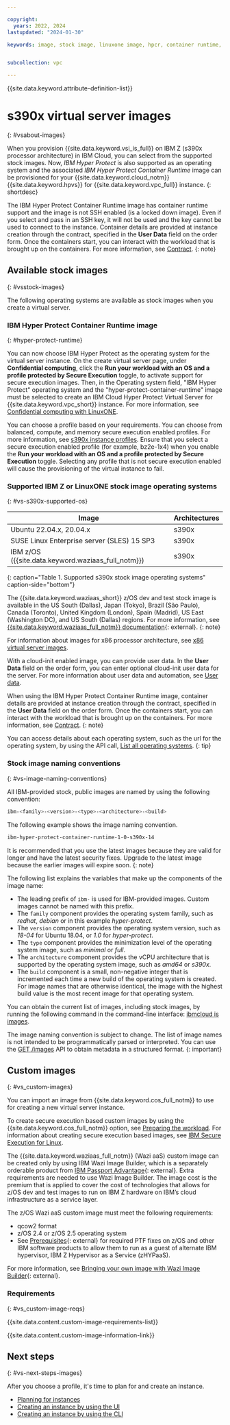 ```yaml
---

copyright:
  years: 2022, 2024
lastupdated: "2024-01-30"

keywords: image, stock image, linuxone image, hpcr, container runtime, virtual private cloud, virtual server, generation 2, gen 2


subcollection: vpc

---
```


{{site.data.keyword.attribute-definition-list}}

# s390x virtual server images
{: #vsabout-images}

When you provision {{site.data.keyword.vsi_is_full}} on IBM Z (s390x processor architecture) in IBM Cloud, you can select from the supported stock images. Now, *IBM Hyper Protect* is also supported as an operating system and the associated *IBM Hyper Protect Container Runtime* image can be provisioned for your {{site.data.keyword.cloud_notm}} {{site.data.keyword.hpvs}} for {{site.data.keyword.vpc_full}} instance.
{: shortdesc}

The IBM Hyper Protect Container Runtime image has container runtime support and the image is not SSH enabled (is a locked down image). Even if you select and pass in an SSH key, it will not be used and the key cannot be used to connect to the instance. Container details are provided at instance creation through the contract, specified in the **User Data** field on the order form. Once the containers start, you can interact with the workload that is brought up on the containers. For more information, see [Contract](/docs/vpc?topic=vpc-about-contract_se).
{: note}

## Available stock images
{: #vsstock-images}

The following operating systems are available as stock images when you create a virtual server.

### IBM Hyper Protect Container Runtime image
{: #hyper-protect-runtime}

You can now choose IBM Hyper Protect as the operating system for the virtual server instance. On the create virtual server page, under **Confidential computing**, click the **Run your workload with an OS and a profile protected by Secure Execution** toggle, to activate support for secure execution images. Then, in the Operating system field, "IBM Hyper Protect" operating system and the "hyper-protect-container-runtime" image must be selected to create an IBM Cloud Hyper Protect Virtual Server for {{site.data.keyword.vpc_short}} instance. For more information, see [Confidential computing with LinuxONE](/docs/vpc?topic=vpc-about-se).

You can choose a profile based on your requirements. You can choose from balanced, compute, and memory secure execution enabled profiles. For more information, see [s390x instance profiles](/docs/vpc?topic=vpc-vs-profiles). Ensure that you select a secure execution enabled profile (for example, bz2e-1x4) when you enable the **Run your workload with an OS and a profile protected by Secure Execution** toggle. Selecting any profile that is not secure execution enabled will cause the provisioning of the virtual instance to fail.


### Supported IBM Z or LinuxONE stock image operating systems
{: #vs-s390x-supported-os}

| Image | Architectures |
|---------|---------|
| Ubuntu 22.04.x, 20.04.x | s390x |
| SUSE Linux Enterprise server (SLES) 15 SP3 | s390x |
| IBM z/OS ({{site.data.keyword.waziaas_full_notm}}) | s390x |
{: caption="Table 1. Supported s390x stock image operating systems" caption-side="bottom"}

The {{site.data.keyword.waziaas_short}} z/OS dev and test stock image is available in the US South (Dallas), Japan (Tokyo), Brazil (São Paulo), Canada (Toronto), United Kingdom (London), Spain (Madrid), US East (Washington DC), and US South (Dallas) regions. For more information, see [{{site.data.keyword.waziaas_full_notm}} documentation](https://www.ibm.com/docs/en/wazi-aas/1.0.0){: external}.
{: note}

For information about images for x86 processor architecture, see [x86 virtual server images](/docs/vpc?topic=vpc-about-images).

With a cloud-init enabled image, you can provide user data. In the **User Data** field on the order form, you can enter optional cloud-init user data for the server. For more information about user data and automation, see [User data](/docs/vpc?topic=vpc-user-data).

When using the IBM Hyper Protect Container Runtime image, container details are provided at instance creation through the contract, specified in the **User Data** field on the order form. Once the containers start, you can interact with the workload that is brought up on the containers. For more information, see [Contract](/docs/vpc?topic=vpc-about-contract_se).
{: note}

You can access details about each operating system, such as the url for the operating system, by using the API call, [List all operating systems](/apidocs/vpc#list-operating-systems).
{: tip}


### Stock image naming conventions
{: #vs-image-naming-conventions}

All IBM-provided stock, public images are named by using the following convention:

```sh
ibm-<family>-<version>-<type>-<architecture>-<build>
```

The following example shows the image naming convention.

```sh
ibm-hyper-protect-container-runtime-1-0-s390x-14
```

It is recommended that you use the latest images because they are valid for longer and have the latest security fixes. Upgrade to the latest image because the earlier images will expire soon.
{: note}

The following list explains the variables that make up the components of the image name:
* The leading prefix of `ibm-` is used for IBM-provided images. Custom images cannot be named with this prefix.
* The `family` component provides the operating system family, such as *redhat*, *debian* or in this example *hyper-protect*.
* The `version` component provides the operating system version, such as *18-04* for Ubuntu 18.04, or *1.0* for *hyper-protect*.
* The `type` component provides the minimization level of the operating system image, such as *minimal* or *full*.
* The `architecture` component provides the vCPU architecture that is supported by the operating system image, such as *amd64* or *s390x*.
* The `build` component is a small, non-negative integer that is incremented each time a new build of the operating system is created. For image names that are otherwise identical, the image with the highest build value is the most recent image for that operating system.

You can obtain the current list of images, including stock images, by running the following command in the command-line interface: [ibmcloud is images](/docs/vpc?topic=vpc-vpc-reference&interface=ui#image-view).

The image naming convention is subject to change. The list of image names is not intended to be programmatically parsed or interpreted. You can use the [GET /images](/apidocs/vpc#get-image) API to obtain metadata in a structured format.
{: important}

## Custom images
{: #vs_custom-images}

You can import an image from {{site.data.keyword.cos_full_notm}} to use for creating a new virtual server instance.

To create secure execution based custom images by using the {{site.data.keyword.cos_full_notm}} option, see [Preparing the workload](https://www.ibm.com/docs/en/linux-on-systems?topic=tasks-prepare-workload). For information about creating secure execution based images, see [IBM Secure Execution for Linux](https://www.ibm.com/docs/en/linux-on-systems?topic=virtualization-introducing-secure-execution-linux).

The {{site.data.keyword.waziaas_full_notm}} (Wazi aaS) custom image can be created only by using IBM Wazi Image Builder, which is a separately orderable product from [IBM Passport Advantage](https://www.ibm.com/software/passportadvantage/){: external}. Extra requirements are needed to use Wazi Image Builder. The image cost is the premium that is applied to cover the cost of technologies that allows for z/OS dev and test images to run on IBM Z hardware on IBM’s cloud infrastructure as a service layer.

The z/OS Wazi aaS custom image must meet the following requirements:
* qcow2 format
* z/OS 2.4 or z/OS 2.5 operating system
* See [Prerequisites](https://www.ibm.com/docs/en/wazi-aas/1.0.0?topic=builder-prerequisites){: external} for required PTF fixes on z/OS and other IBM software products to allow them to run as a guest of alternate IBM hypervisor, IBM Z Hypervisor as a Service (zHYPaaS).

For more information, see [Bringing your own image with Wazi Image Builder](https://www.ibm.com/docs/en/wazi-aas/1.0.0?topic=bringing-your-own-image-wazi-image-builder){: external}.

### Requirements
{: #vs_custom-image-reqs}

{{site.data.content.custom-image-requirements-list}}

{{site.data.content.custom-image-information-link}}

## Next steps
{: #vs-next-steps-images}

After you choose a profile, it's time to plan for and create an instance.
* [Planning for instances](/docs/vpc?topic=vpc-vsi_best_practices)
* [Creating an instance by using the UI](/docs/vpc?topic=vpc-creating-virtual-servers)
* [Creating an instance by using the CLI](/docs/vpc?topic=vpc-creating-virtual-servers&interface=cli)
